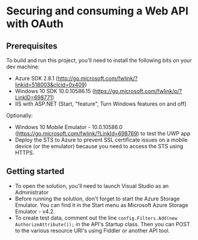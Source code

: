 # Securing and consuming a Web API with OAuth

## Prerequisites

To build and run this project, you'll need to install the following bits on your dev machine:
* Azure SDK 2.8.1 (http://go.microsoft.com/fwlink/?linkid=518003&clcid=0x409)
* Windows 10 SDK 10.0.10586.15 (https://go.microsoft.com/fwlink/p/?LinkID=698771)
* IIS with ASP.NET (Start, "feature", Turn Windows features on and off)

Optionally:
* Windows 10 Mobile Emulator - 10.0.10586.0 (https://go.microsoft.com/fwlink/?LinkId=698769) to test the UWP app
* Deploy the STS to Azure to prevent SSL certificate issues on a mobile device (or the emulator) because you need to access the STS using HTTPS.

## Getting started

* To open the solution, you'll need to launch Visual Studio as an Administrator
* Before running the solution, don't forget to start the Azure Storage Emulator. You can find it in the Start menu as Microsoft Azure Storage Emulator - v4.2.
* To create test data, comment out the line `config.Filters.Add(new AuthorizeAttribute());` in the API's Startup class. Then you can POST to the various resource URI's using Fiddler or another API tool.
